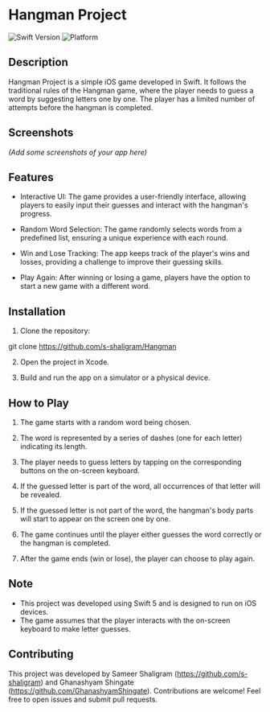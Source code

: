 # Hangman Project

![Swift Version](https://img.shields.io/badge/Swift-5-orange)
![Platform](https://img.shields.io/badge/Platform-iOS-lightgrey)

## Description

Hangman Project is a simple iOS game developed in Swift. It follows the traditional rules of the Hangman game, where the player needs to guess a word by suggesting letters one by one. The player has a limited number of attempts before the hangman is completed.

## Screenshots

_(Add some screenshots of your app here)_

## Features

- Interactive UI: The game provides a user-friendly interface, allowing players to easily input their guesses and interact with the hangman's progress.

- Random Word Selection: The game randomly selects words from a predefined list, ensuring a unique experience with each round.

- Win and Lose Tracking: The app keeps track of the player's wins and losses, providing a challenge to improve their guessing skills.

- Play Again: After winning or losing a game, players have the option to start a new game with a different word.

## Installation

1. Clone the repository:

git clone https://github.com/s-shaligram/Hangman


2. Open the project in Xcode.

3. Build and run the app on a simulator or a physical device.

## How to Play

1. The game starts with a random word being chosen.

2. The word is represented by a series of dashes (one for each letter) indicating its length.

3. The player needs to guess letters by tapping on the corresponding buttons on the on-screen keyboard.

4. If the guessed letter is part of the word, all occurrences of that letter will be revealed.

5. If the guessed letter is not part of the word, the hangman's body parts will start to appear on the screen one by one.

6. The game continues until the player either guesses the word correctly or the hangman is completed.

7. After the game ends (win or lose), the player can choose to play again.

## Note

- This project was developed using Swift 5 and is designed to run on iOS devices.
- The game assumes that the player interacts with the on-screen keyboard to make letter guesses.

## Contributing

This project was developed by Sameer Shaligram (https://github.com/s-shaligram) and Ghanashyam Shingate (https://github.com/GhanashyamShingate). Contributions are welcome! Feel free to open issues and submit pull requests.

